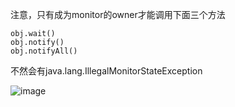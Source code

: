 
注意，只有成为monitor的owner才能调用下面三个方法
```
obj.wait()
obj.notify()
obj.notifyAll()
```
不然会有java.lang.IllegalMonitorStateException

![image](https://user-images.githubusercontent.com/46443218/197408890-cdb3c684-9dcf-40d0-8868-8f9d2ea0f5e2.png)
